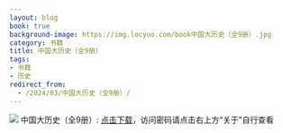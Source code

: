 ```yaml
---
layout: blog
book: true
background-image: https://img.locyoo.com/book中国大历史（全9册）.jpg
category: 书籍
title: 中国大历史（全9册）
tags:
- 书籍
- 历史
redirect_from:
  - /2024/03/中国大历史（全9册）/
---
```

![](https://img.locyoo.com/book中国大历史（全9册）.jpg)
中国大历史（全9册）: <a name = "ref1" href="https://url18.ctfile.com/f/50983618-1418308625-b9d4bb?p=3619">点击下载</a>，访问密码请点击右上方“关于”自行查看